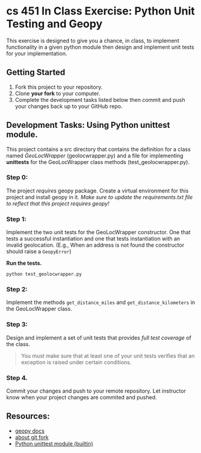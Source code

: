 # cs 451 In Class Exercise: Python Unit Testing and Geopy
This exercise is designed to give you a chance, in class, to implement functionality in a given python module then design and implement unit tests for your implementation. 

## Getting Started

1. Fork this project to your repository.
2. Clone **your fork** to your computer.
3. Complete the development tasks listed below then commit and push your changes back up to your GitHub repo.

## Development Tasks: Using Python unittest module.
This project contains a src directory that contains the definition for a class named *GeoLocWrapper* (geolocwrapper.py) and a file for implementing **unittests** for the GeoLocWrapper class methods (test_geolocwrapper.py).

### Step 0:
The project *requires* geopy package. Create a virtual environment for this project and install geopy in it. *Make sure to update the requirements.txt file to reflect that this project requires geopy!*

### Step 1:
Implement the two unit tests for the GeoLocWrapper constructor. One that tests a successful instantiation and one that tests instantiation with an invalid geolocation. (E.g., When an address is not found the constructor should raise a ```GeopyError```)

**Run the tests.**

```python test_geolocwrapper.py```

### Step 2:
Implement the methods ```get_distance_miles``` and ```get_distance_kilometers``` in the GeoLocWrapper class.

### Step 3:
Design and implement a set of unit tests that provides *full test coverage* of the class.

> You must make sure that at least one of your unit tests verifies that an exception is raised under certain conditions.

### Step 4. 
Commit your changes and push to your remote repository. Let instructor know when your project changes are commited and pushed.

## Resources:
- [geopy docs](https://geopy.readthedocs.io/en/stable/)
- [about git fork](https://help.github.com/articles/fork-a-repo/)
- [Python unittest module (builtin)](https://docs.python.org/3/library/unittest.html)